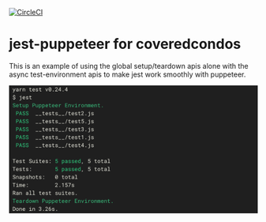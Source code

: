 [![CircleCI](https://circleci.com/gh/xfumihiro/jest-puppeteer-example/tree/master.svg?style=svg)](https://circleci.com/gh/xfumihiro/jest-puppeteer-example/tree/master)

# jest-puppeteer for coveredcondos

This is an example of using the global setup/teardown apis alone with the async test-environment apis to make jest work smoothly with puppeteer.

![](screenshot.png)
